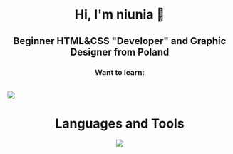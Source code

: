 <h1 align="center">Hi, I'm niunia 👋</h1>
<h2 align="center">Beginner HTML&CSS "Developer" and Graphic Designer from Poland</h2>
<h3 align="center">Want to learn:</h3>
<br>
<a href="https://skillicons.dev">
    <img src="https://skillicons.dev/icons?i=php,mysql,py&perline=3" />
  </a>
<h1 align="center">Languages and Tools</h1>
<p align="center">
  <a href="https://skillicons.dev">
    <img src="https://skillicons.dev/icons?i=html,css,bootstrap,ps,ai,pr&perline=3" />
  </a>
</p>
<br>


